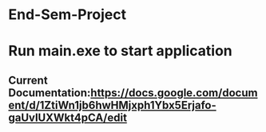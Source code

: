 # End-Sem-Project

# Run main.exe to start application

## Current Documentation:https://docs.google.com/document/d/1ZtiWn1jb6hwHMjxph1Ybx5Erjafo-gaUvIUXWkt4pCA/edit
